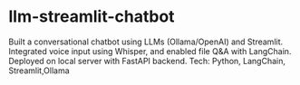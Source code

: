 # llm-streamlit-chatbot
Built a conversational chatbot using LLMs (Ollama/OpenAI) and Streamlit. Integrated voice input using Whisper, and enabled file Q&amp;A with LangChain. Deployed on local server with FastAPI backend. Tech: Python, LangChain, Streamlit,Ollama
